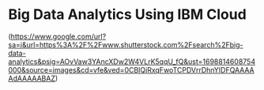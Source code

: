 # Big Data Analytics Using IBM Cloud
      
   
  (https://www.google.com/url?sa=i&url=https%3A%2F%2Fwww.shutterstock.com%2Fsearch%2Fbig-data-analytics&psig=AOvVaw3YAncXDw2W4VLrK5qqU_fQ&ust=1698814608754000&source=images&cd=vfe&ved=0CBIQjRxqFwoTCPDVrrDhnYIDFQAAAAAdAAAAABAZ)
